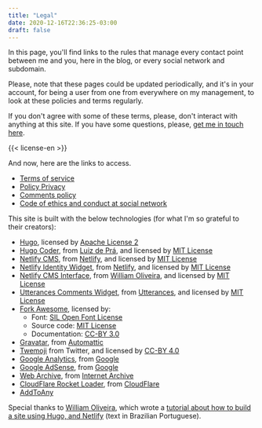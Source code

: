 ```yaml
---
title: "Legal"
date: 2020-12-16T22:36:25-03:00
draft: false
---
```

In this page, you'll find links to the rules that manage every contact point between me and you, here in the blog, or every social network and subdomain.

Please, note that these pages could be updated periodically, and it's in your account, for being a user from one from everywhere on my management, to look at these policies and terms regularly.

If you don't agree with some of these terms, please, don't interact with anything at this site. If you have some questions, please, [get me in touch here][contact].

{{< license-en >}}

And now, here are the links to access.

* [Terms of service][termos]
* [Policy Privacy][privacidade]
* [Comments policy][comentarios]
* [Code of ethics and conduct at social network][etica]

[contact]: mailto:leo@leocarvalho.dev
[termos]: /en/tos
[privacidade]: /en/privacy-policy
[comentarios]: /comments
[etica]: https://github.com/brazil-it-groups/code-of-conduct/blob/master/README.md

This site is built with the below technologies (for what I'm so grateful to their creators):

* [Hugo](https://gohugo.io/), licensed by [Apache License 2](http://www.apache.org/licenses/LICENSE-2.0)
* [Hugo Coder](https://github.com/luizdepra/hugo-coder/), from [Luiz de Prá](https://www.luizdepra.dev/), and licensed by [MIT License](https://github.com/luizdepra/hugo-coder/blob/master/LICENSE.md)
* [Netlify CMS](https://github.com/netlify/netlify-cms), from [Netlify](https://www.netlify.com/), and licensed by [MIT License](https://github.com/netlify/netlify-cms/blob/master/LICENSE)
* [Netlify Identity Widget](https://github.com/netlify/netlify-identity-widget), from [Netlify](https://www.netlify.com/), and licensed by [MIT License](https://github.com/netlify/netlify-identity-widget/blob/master/LICENSE)
* [Netlify CMS Interface](https://github.com/woliveiras/netlify-cms-base), from [William Oliveira](https://woliveiras.com.br), and licensed by [MIT License](https://github.com/woliveiras/netlify-cms-base/blob/master/LICENSE)
* [Utterances Comments Widget](https://github.com/utterance/utterances), from [Utterances](https://utteranc.es/), and licensed by [MIT License](https://github.com/utterance/utterances/blob/master/LICENSE.md)
* [Fork Awesome](https://forkaweso.me/), licensed by:
  * Font: [SIL Open Font License](http://scripts.sil.org/OFL)
  * Source code: [MIT License](http://opensource.org/licenses/mit-license.html)
  * Documentation: [CC-BY 3.0](http://creativecommons.org/licenses/by/3.0/)
* [Gravatar](https://en.gravatar.com/), from [Automattic](http://automattic.com/)
* [Twemoji](https://github.com/twitter/twemoji) from Twitter, and licensed by [CC-BY 4.0](https://creativecommons.org/licenses/by/4.0/)
* [Google Analytics](https://marketingplatform.google.com/intl/pt-BR_br/about/analytics/), from [Google](https://about.google/)
* [Google AdSense](https://www.google.com/adsense/start/), from [Google](https://about.google/)
* [Web Archive](https://web.archive.org/), from [Internet Archive](https://archive.org/)
* [CloudFlare Rocket Loader](https://blog.cloudflare.com/tag/rocketloader/), from [CloudFlare](https://www.cloudflare.com/)
* [AddToAny](https://www.addtoany.com/)

Special thanks to [William Oliveira](https://woliveiras.com.br/sobre), which wrote a [tutorial about how to build a site using Hugo, and Netlify](https://woliveiras.com.br/posts/desenvolvendo-um-blog-com-interface-administrativa-com-hugo-e-netlify/) (text in Brazilian Portuguese).

